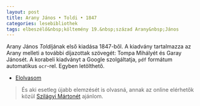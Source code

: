 ```yaml
---
layout: post
title: Arany János • Toldi • 1847
categories: lesebibliothek
tags: elbeszélő&nbsp;költemény 19.&nbsp;század Arany&nbsp;János
---
```

Arany János *Toldi*jának első kiadása 1847-ből. A kiadvány tartalmazza az Arany melleti a további díjazottak szövegét: Tompa Mihályét és Garay Jánosét. A korabeli kiadványt a Google szolgáltatja, `pdf` formátum automatikus `ocr`-rel. Egyben letölthető.

- [Elolvasom](http://books.google.hu/books?id=kbc9AAAAYAAJ&printsec=frontcover&hl=hu#v=onepage&q&f=false)

> És aki esetleg újabb elemzését is olvasná, annak az online elérhetők közül [Szilágyi Mártonét](http://villanyspenot.hu/?p=szoveg&n=12237) ajánlom.
